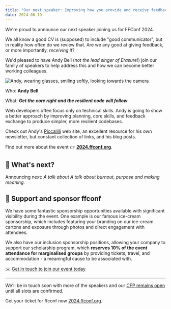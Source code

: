 ```yaml
---
title: "Our next speaker: Improving how you provide and receive feedback"
date: 2024-06-19
---
```


We're proud to announce our next speaker joining us for FFConf 2024.

We all know a good CV is (supposed) to include "good communicator", but in reality how often do we review that. Are we any good at giving feedback, or more importantly, _receiving it_?

We'd pleased to have Andy Bell (_not the lead singer of Erasure!_) join our family of speakers to help address this and how we can become better working colleagues.

<div class="image-and-text">

![Andy, wearing glasses, smiling softly, looking towards the camera](/images/articles/2024-andy.jpg)

<div>

Who: **Andy Bell**

What: ***Get the core right and the resilient code will follow***

Web developers often focus only on technical skills. Andy is going to show a better approach by improving planning, core skills, and feedback exchange to produce simpler, more resilient codebases.

Check out Andy's [Piccalilli](https://piccalil.li/) web site, an excellent resource for his own newsletter, but constant collection of links, and his blog posts.

</div></div>

Find out more about the event 👉 **[2024.ffconf.org](https://2024.ffconf.org/)**.

## 🤔 What's next?

Announcing next: _A talk about A talk about burnout, purpose and making meaning._

## 💞 Support and sponsor ffconf

We have some fantastic sponsorship opportunities available with significant visibility during the event. One example is our famous ice-cream sponsorship, which includes featuring your branding on our ice-cream cartons and exposure through photos and direct engagement with attendees.

We also have our inclusion sponsorship positions, allowing your company to support our scholarship program, which **reserves 10% of the event attendance for marginalised groups** by providing tickets, travel, and accommodation - a meaningful cause to be associated with.

✉️ [Get in touch to join our event today](mailto:events@leftlogic.com?subject=Request%20for%20sponsor%20pack%20%5B2024%5D)

---

We'll be in touch soon with more of the speakers and our [CFP remains open](https://ffconf.org/cfp) until all slots are confirmed.

Get your ticket for ffconf now [2024.ffconf.org](https://2024.ffconf.org/).